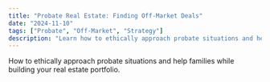 ```yaml
---
title: "Probate Real Estate: Finding Off-Market Deals"
date: "2024-11-10"
tags: ["Probate", "Off-Market", "Strategy"]
description: "Learn how to ethically approach probate situations and help families while building your portfolio"
---
```


How to ethically approach probate situations and help families while building your real estate portfolio.
